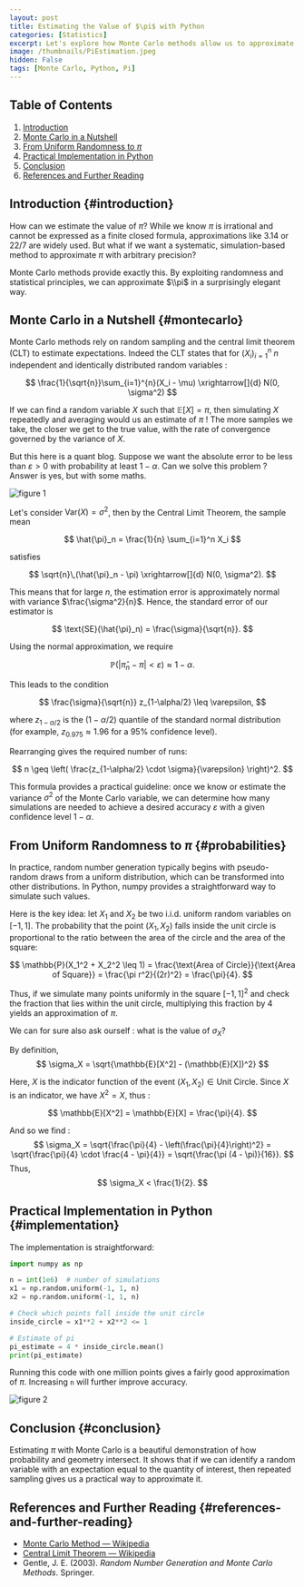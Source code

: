 ```yaml
---
layout: post
title: Estimating the Value of $\pi$ with Python
categories: [Statistics]
excerpt: Let's explore how Monte Carlo methods allow us to approximate $\pi$ using Python.
image: /thumbnails/PiEstimation.jpeg
hidden: False
tags: [Monte Carlo, Python, Pi]
---
```


## Table of Contents

1. [Introduction](#introduction)  
2. [Monte Carlo in a Nutshell](#montecarlo)  
3. [From Uniform Randomness to $\pi$](#probabilities)  
4. [Practical Implementation in Python](#implementation)  
5. [Conclusion](#conclusion)  
6. [References and Further Reading](#references-and-further-reading)

## Introduction  {#introduction}

How can we estimate the value of $\pi$? While we know $\pi$ is irrational and cannot be expressed as a finite closed formula, approximations like $3.14$ or $22/7$ are widely used. But what if we want a systematic, simulation-based method to approximate $\pi$ with arbitrary precision?

Monte Carlo methods provide exactly this. By exploiting randomness and statistical principles, we can approximate $\\pi$ in a surprisingly elegant way.

## Monte Carlo in a Nutshell  {#montecarlo}

Monte Carlo methods rely on random sampling and the central limit theorem (CLT) to estimate expectations. Indeed the CLT states that for $(X_i)_{i=1}^n$ $n$ independent and identically distributed random variables :

$$
\frac{1}{\sqrt{n}}\sum_{i=1}^{n}(X_i - \mu) \xrightarrow[]{d} N(0, \sigma^2)
$$

If we can find a random variable $X$ such that $\mathbb{E}[X] = \pi$, then simulating $X$ repeatedly and averaging would us an estimate of $\pi$ ! The more samples we take, the closer we get to the true value, with the rate of convergence governed by the variance of $X$.

But this here is a quant blog. Suppose we want the absolute error to be less than $\varepsilon > 0$ with probability at least $1 - \alpha$. Can we solve this problem ? Answer is yes, but with some maths.

![figure 1](/blog/images/here_we_go_again.png)

Let's consider $\text{Var}(X) = \sigma^2$, then by the Central Limit Theorem, the sample mean

$$
\hat{\pi}_n = \frac{1}{n} \sum_{i=1}^n X_i
$$

satisfies

$$
\sqrt{n}\,(\hat{\pi}_n - \pi) \xrightarrow[]{d} N(0, \sigma^2).
$$

This means that for large $n$, the estimation error is approximately normal with variance $\frac{\sigma^2}{n}$. Hence, the standard error of our estimator is

$$
\text{SE}(\hat{\pi}_n) = \frac{\sigma}{\sqrt{n}}.
$$

Using the normal approximation, we require

$$
\mathbb{P}\big( |\hat{\pi}_n - \pi| < \varepsilon \big) \approx 1 - \alpha.
$$

This leads to the condition

$$
\frac{\sigma}{\sqrt{n}} z_{1-\alpha/2} \leq \varepsilon,
$$

where $z_{1-\alpha/2}$ is the $(1 - \alpha/2)$ quantile of the standard normal distribution (for example, $z_{0.975} \approx 1.96$ for a $95\%$ confidence level).

Rearranging gives the required number of runs:

$$
n \geq \left( \frac{z_{1-\alpha/2} \cdot \sigma}{\varepsilon} \right)^2.
$$

This formula provides a practical guideline: once we know or estimate the variance $\sigma^2$ of the Monte Carlo variable, we can determine how many simulations are needed to achieve a desired accuracy $\varepsilon$ with a given confidence level $1 - \alpha$.


## From Uniform Randomness to $\pi$  {#probabilities}

In practice, random number generation typically begins with pseudo-random draws from a uniform distribution, which can be transformed into other distributions.   In Python, numpy provides a straightforward way to simulate such values.

Here is the key idea: let $X_1$ and $X_2$ be two i.i.d. uniform random variables on $[-1, 1]$. The probability that the point $(X_1, X_2)$ falls inside the unit circle is proportional to the ratio between the area of the circle and the area of the square:

$$
\mathbb{P}(X_1^2 + X_2^2 \leq 1) = \frac{\text{Area of Circle}}{\text{Area of Square}} = \frac{\pi r^2}{(2r)^2} = \frac{\pi}{4}.
$$

Thus, if we simulate many points uniformly in the square $[-1, 1]^2$ and check the fraction that lies within the unit circle, multiplying this fraction by 4 yields an approximation of $\pi$.

We can for sure also ask ourself : what is the value of $\sigma_X$?  

By definition,  
$$
\sigma_X = \sqrt{\mathbb{E}[X^2] - (\mathbb{E}[X])^2}
$$

Here, $X$ is the indicator function of the event ${(X_1, X_2) \in \text{Unit Circle}}$. Since $X$ is an indicator, we have $X^2 = X$, thus :

$$
\mathbb{E}[X^2] = \mathbb{E}[X] = \frac{\pi}{4}.
$$

And so we find :  
$$
\sigma_X = \sqrt{\frac{\pi}{4} - \left(\frac{\pi}{4}\right)^2}
= \sqrt{\frac{\pi}{4} \cdot \frac{4 - \pi}{4}}
= \sqrt{\frac{\pi (4 - \pi)}{16}}.
$$
Thus,  
$$
\sigma_X  < \frac{1}{2}.
$$

## Practical Implementation in Python  {#implementation}

The implementation is straightforward:

```python
import numpy as np

n = int(1e6)  # number of simulations
x1 = np.random.uniform(-1, 1, n)
x2 = np.random.uniform(-1, 1, n)

# Check which points fall inside the unit circle
inside_circle = x1**2 + x2**2 <= 1

# Estimate of pi
pi_estimate = 4 * inside_circle.mean()
print(pi_estimate)
```

Running this code with one million points gives a fairly good approximation of $\pi$. Increasing `n` will further improve accuracy.

![figure 2](/blog/images/PiEstimation_figure_1.png)

## Conclusion  {#conclusion}

Estimating $\pi$ with Monte Carlo is a beautiful demonstration of how probability and geometry intersect. It shows that if we can identify a random variable with an expectation equal to the quantity of interest, then repeated sampling gives us a practical way to approximate it.

## References and Further Reading  {#references-and-further-reading}

- [Monte Carlo Method — Wikipedia](https://en.wikipedia.org/wiki/Monte_Carlo_method)  
- [Central Limit Theorem — Wikipedia](https://en.wikipedia.org/wiki/Central_limit_theorem)  
- Gentle, J. E. (2003). *Random Number Generation and Monte Carlo Methods*. Springer. 
